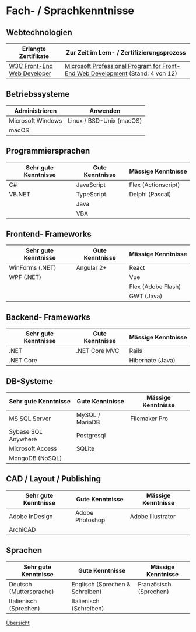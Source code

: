 # <a name="4"></a>Fach- / Sprachkenntnisse

<div class="page"/>

## Webtechnologien

| Erlangte Zertifikate    | Zur Zeit im Lern- / Zertifizierungsprozess                  |
|-------------------|--------------------------|
|[W3C Front-End Web Developer](https://credentials.edx.org/records/programs/shared/ec6cf99790064cbaaccaf6d99578a361/)|[Microsoft Professional Program for Front-End Web Development](https://academy.microsoft.com/en-us/professional-program/tracks/front-end-development) (Stand: 4 von 12)

## Betriebssysteme

| Administrieren    | Anwenden                 |
|-------------------|--------------------------|
| Microsoft Windows | Linux / BSD-Unix (macOS) |
| macOS             |                          |

## Programmiersprachen

| Sehr gute Kenntnisse | Gute Kenntnisse | Mässige Kenntnisse  |
|----------------------|-----------------|---------------------|
| C#                   | JavaScript      | Flex (Actionscript) |
| VB.NET               | TypeScript      | Delphi (Pascal)     |
|                      | Java            |                     |
|                      | VBA             |                     |

## Frontend- Frameworks

| Sehr gute Kenntnisse | Gute Kenntnisse | Mässige Kenntnisse |
|----------------------|-----------------|--------------------|
| WinForms (.NET)      | Angular 2+      | React              |
| WPF (.NET)           |                 | Vue                |
|                      |                 | Flex (Adobe Flash) |
|                      |                 | GWT (Java)         |

## Backend- Frameworks

| Sehr gute Kenntnisse | Gute Kenntnisse | Mässige Kenntnisse |
|----------------------|-----------------|--------------------|
| .NET                 | .NET Core MVC   | Rails              |
| .NET Core            |                 | Hibernate (Java)   |

## DB-Systeme

| Sehr gute Kenntnisse | Gute Kenntnisse | Mässige Kenntnisse |
|----------------------|-----------------|--------------------|
| MS SQL Server        | MySQL / MariaDB | Filemaker Pro      |
| Sybase SQL Anywhere  | Postgresql      |                    |
| Microsoft Access     | SQLite          |                    |
| MongoDB (NoSQL)      |                 |                    |

## CAD / Layout / Publishing

| Sehr gute Kenntnisse | Gute Kenntnisse | Mässige Kenntnisse |
|----------------------|-----------------|--------------------|
| Adobe InDesign       | Adobe Photoshop | Adobe Illustrator  |
| ArchiCAD             |                 |                    |

## Sprachen

| Sehr gute Kenntnisse    | Gute Kenntnisse                 | Mässige Kenntnisse     |
|-------------------------|---------------------------------|------------------------|
| Deutsch (Muttersprache) | Englisch (Sprechen & Schreiben) | Französisch (Sprechen) |
| Italienisch (Sprechen)  | Italienisch (Schreiben)         |                        |

<div class="page"/>

[Übersicht](README.md)
